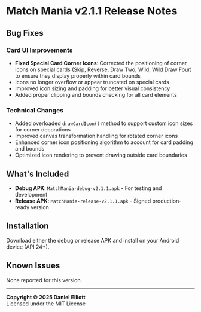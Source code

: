 # Match Mania v2.1.1 Release Notes

## Bug Fixes

### Card UI Improvements
- **Fixed Special Card Corner Icons**: Corrected the positioning of corner icons on special cards (Skip, Reverse, Draw Two, Wild, Wild Draw Four) to ensure they display properly within card bounds
- Icons no longer overflow or appear truncated on special cards
- Improved icon sizing and padding for better visual consistency
- Added proper clipping and bounds checking for all card elements

### Technical Changes
- Added overloaded `drawCardIcon()` method to support custom icon sizes for corner decorations
- Improved canvas transformation handling for rotated corner icons
- Enhanced corner icon positioning algorithm to account for card padding and bounds
- Optimized icon rendering to prevent drawing outside card boundaries

## What's Included
- **Debug APK**: `MatchMania-debug-v2.1.1.apk` - For testing and development
- **Release APK**: `MatchMania-release-v2.1.1.apk` - Signed production-ready version

## Installation
Download either the debug or release APK and install on your Android device (API 24+).

## Known Issues
None reported for this version.

---

**Copyright © 2025 Daniel Elliott**  
Licensed under the MIT License
